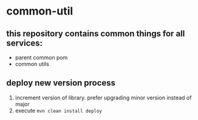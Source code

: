 # common-util

## this repository contains common things for all services:
- parent common pom
- common utils


## deploy new version process
1. increment version of library. prefer upgrading minor version instead of major
2. execute `mvn clean install deploy`
